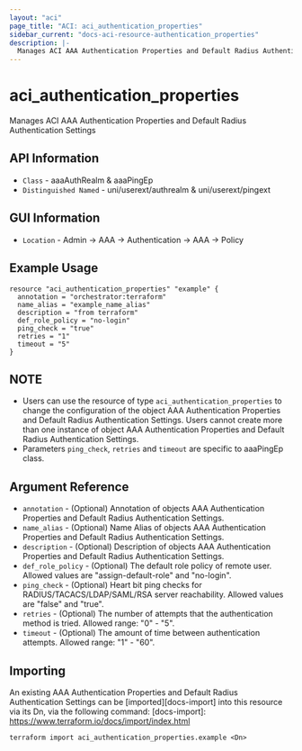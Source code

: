 ```yaml
---
layout: "aci"
page_title: "ACI: aci_authentication_properties"
sidebar_current: "docs-aci-resource-authentication_properties"
description: |-
  Manages ACI AAA Authentication Properties and Default Radius Authentication Settings
---
```


# aci_authentication_properties #
Manages ACI AAA Authentication Properties and Default Radius Authentication Settings

## API Information ##
* `Class` - aaaAuthRealm & aaaPingEp
* `Distinguished Named` - uni/userext/authrealm & uni/userext/pingext

## GUI Information ##
* `Location` - Admin -> AAA -> Authentication -> AAA -> Policy


## Example Usage ##
```hcl
resource "aci_authentication_properties" "example" {
  annotation = "orchestrator:terraform"
  name_alias = "example_name_alias"
  description = "from terraform"
  def_role_policy = "no-login"
  ping_check = "true"
  retries = "1"
  timeout = "5"
}
```

## NOTE ##
* Users can use the resource of type `aci_authentication_properties` to change the configuration of the object AAA Authentication Properties and Default Radius Authentication Settings. Users cannot create more than one instance of object AAA Authentication Properties and Default Radius Authentication Settings.
* Parameters `ping_check`, `retries` and `timeout` are specific to aaaPingEp class. 

## Argument Reference ##
* `annotation` - (Optional) Annotation of objects AAA Authentication Properties and Default Radius Authentication Settings.
* `name_alias` - (Optional) Name Alias of objects AAA Authentication Properties and Default Radius Authentication Settings.
* `description` - (Optional) Description of objects AAA Authentication Properties and Default Radius Authentication Settings.
* `def_role_policy` - (Optional) The default role policy of remote user. Allowed values are "assign-default-role" and "no-login".
* `ping_check` - (Optional) Heart bit ping checks for RADIUS/TACACS/LDAP/SAML/RSA server reachability. Allowed values are "false" and "true".
* `retries` - (Optional) The number of attempts that the authentication method is tried. Allowed range: "0" - "5".
* `timeout` - (Optional) The amount of time between authentication attempts. Allowed range: "1" - "60".


## Importing ##

An existing AAA Authentication Properties and Default Radius Authentication Settings can be [imported][docs-import] into this resource via its Dn, via the following command:
[docs-import]: https://www.terraform.io/docs/import/index.html


```
terraform import aci_authentication_properties.example <Dn>
```